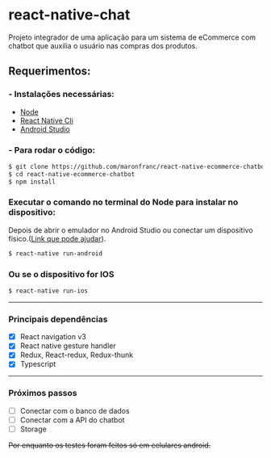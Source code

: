 # react-native-chat

Projeto integrador de uma aplicação para um sistema de eCommerce com chatbot que auxilia o usuário nas compras dos produtos.

## Requerimentos:
### - Instalações necessárias:
- [Node](https://nodejs.org/en/)
- [React Native Cli](https://facebook.github.io/react-native/docs/getting-started.html)
- [Android Studio](https://developer.android.com/studio/index.html)

### - Para rodar o código:
```sh
$ git clone https://github.com/maronfranc/react-native-ecommerce-chatbot
$ cd react-native-ecommerce-chatbot
$ npm install
```

### Executar o comando no terminal do Node para instalar no dispositivo:
Depois de abrir o emulador no Android Studio ou conectar um dispositivo físico.([Link que pode ajudar](https://facebook.github.io/react-native/docs/running-on-device)).
```sh
$ react-native run-android
```
### Ou se o dispositivo for IOS
```sh
$ react-native run-ios
```
---
### Principais dependências

- [x] React navigation v3
- [x] React native gesture handler
- [x] Redux, React-redux, Redux-thunk
- [x] Typescript
--- 
### Próximos passos

- [ ] Conectar com o banco de dados
- [ ] Conectar com a API do chatbot
- [ ] Storage

~~Por enquanto os testes foram feitos só em celulares android.~~

